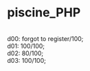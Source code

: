 # piscine_PHP
<br>d00: forgot to register/100;
<br>d01: 100/100;
<br>d02: 80/100;
<br>d03: 100/100;
